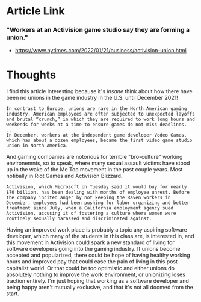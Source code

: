 # Article Link
### "Workers at an Activision game studio say they are forming a union."
* https://www.nytimes.com/2022/01/21/business/activision-union.html

# Thoughts
I find this article interesting because it's _insane_ think about how there have been no unions in the game industry in the U.S. until December 2021!
```
In contrast to Europe, unions are rare in the North American gaming industry. American employees are often subjected to unexpected layoffs and brutal “crunch,” in which they are required to work long hours and weekends for weeks at a time to ensure games do not miss deadlines.
...
In December, workers at the independent game developer Vodeo Games, which has about a dozen employees, became the first video game studio union in North America.
```
And gaming companies are notorious for terrible "bro-culture" working environemnts, so to speak, where many sexual assault victims have stood up in the wake of the Me Too movement in the past couple years. Most notibally in Riot Games and Activision Blizzard. 
```
Activision, which Microsoft on Tuesday said it would buy for nearly $70 billion, has been dealing with months of employee unrest. Before the company incited anger by not keeping the Raven workers in December, employees had been pushing for labor organizing and better treatment since July, when a California employment agency sued Activision, accusing it of fostering a culture where women were routinely sexually harassed and discriminated against.
```
Having an improved work place is probably a topic any aspiring software developer, which many of the students in this class are, is interested in, and this movement in Activision could spark a new standard of living for software developers going into the gaming industry. If unions become accepted and popularized, there could be hope of having healthy working hours and improved pay that could ease the pain of living in this post-capitalist world. Or that could be too optimistic and either unions do absolutely nothing to improve the work environment, or unionizing loses traction entirely. I'm just hoping that working as a software developer and being happy aren't mutually exclusive, and that it's not all doomed from the start.